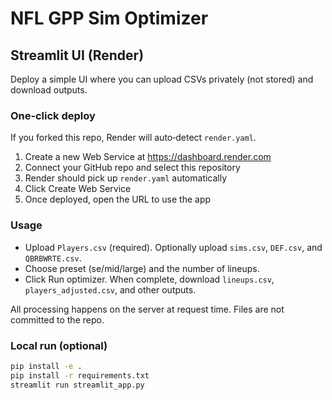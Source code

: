 # NFL GPP Sim Optimizer

## Streamlit UI (Render)
Deploy a simple UI where you can upload CSVs privately (not stored) and download outputs.

### One‑click deploy
If you forked this repo, Render will auto‑detect `render.yaml`.

1. Create a new Web Service at https://dashboard.render.com
2. Connect your GitHub repo and select this repository
3. Render should pick up `render.yaml` automatically
4. Click Create Web Service
5. Once deployed, open the URL to use the app

### Usage
- Upload `Players.csv` (required). Optionally upload `sims.csv`, `DEF.csv`, and `QBRBWRTE.csv`.
- Choose preset (se/mid/large) and the number of lineups.
- Click Run optimizer. When complete, download `lineups.csv`, `players_adjusted.csv`, and other outputs.

All processing happens on the server at request time. Files are not committed to the repo.

### Local run (optional)
```bash
pip install -e .
pip install -r requirements.txt
streamlit run streamlit_app.py
```